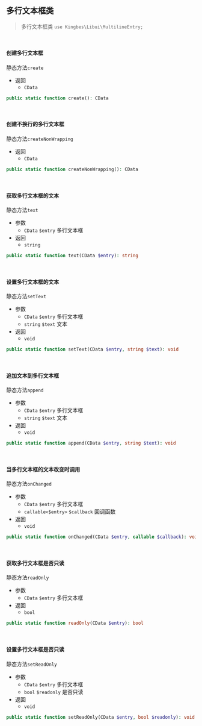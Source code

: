 ## 多行文本框类

> 多行文本框类 `use Kingbes\Libui\MultilineEntry;`

<br>

#### 创建多行文本框

静态方法`create`

- 返回
    - `CData`

```php
public static function create(): CData
```

<br>

#### 创建不换行的多行文本框

静态方法`createNonWrapping`

- 返回
    - `CData`

```php
public static function createNonWrapping(): CData
```

<br>

#### 获取多行文本框的文本

静态方法`text`

- 参数
    - `CData` `$entry` 多行文本框
- 返回
    - `string`

```php
public static function text(CData $entry): string
```

<br>

#### 设置多行文本框的文本

静态方法`setText`

- 参数
    - `CData` `$entry` 多行文本框
    - `string` `$text` 文本
- 返回
    - `void`

```php
public static function setText(CData $entry, string $text): void
```

<br>

#### 追加文本到多行文本框

静态方法`append`

- 参数
    - `CData` `$entry` 多行文本框
    - `string` `$text` 文本
- 返回
    - `void`

```php
public static function append(CData $entry, string $text): void
```

<br>

#### 当多行文本框的文本改变时调用

静态方法`onChanged`

- 参数
    - `CData` `$entry` 多行文本框
    - `callable<$entry>` `$callback` 回调函数
- 返回
    - `void`

```php
public static function onChanged(CData $entry, callable $callback): void
```

<br>

#### 获取多行文本框是否只读

静态方法`readOnly`

- 参数
    - `CData` `$entry` 多行文本框
- 返回
    - `bool`

```php
public static function readOnly(CData $entry): bool
```

<br>

#### 设置多行文本框是否只读

静态方法`setReadOnly`

- 参数
    - `CData` `$entry` 多行文本框
    - `bool` `$readonly` 是否只读
- 返回
    - `void`

```php
public static function setReadOnly(CData $entry, bool $readonly): void
```